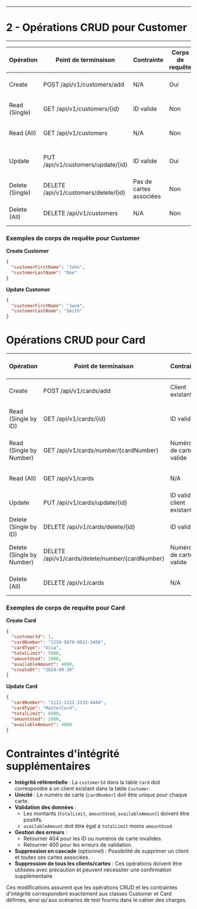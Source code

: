 

------------------------------------------------------
# 2 - Opérations CRUD pour Customer
------------------------------------------------------


| Opération | Point de terminaison | Contrainte | Corps de requête | Auto-incrément | Description |
|-----------|----------------------|------------|------------------|----------------|-------------|
| Create | POST /api/v1/customers/add | N/A | Oui | ✓ | Ajoute un nouveau client |
| Read (Single) | GET /api/v1/customers/{id} | ID valide | Non | N/A | Récupère les détails d'un client |
| Read (All) | GET /api/v1/customers | N/A | Non | N/A | Récupère tous les clients |
| Update | PUT /api/v1/customers/update/{id} | ID valide | Oui | N/A | Met à jour les informations d'un client |
| Delete (Single) | DELETE /api/v1/customers/delete/{id} | Pas de cartes associées | Non | N/A | Supprime un client sans cartes |
| Delete (All) | DELETE /api/v1/customers | N/A | Non | N/A | Supprime tous les clients |

### Exemples de corps de requête pour Customer

**Create Customer**
```json
{
  "customerFirstName": "John",
  "customerLastName": "Doe"
}
```

**Update Customer**
```json
{
  "customerFirstName": "Jane",
  "customerLastName": "Smith"
}
```

# Opérations CRUD pour Card

| Opération | Point de terminaison | Contrainte | Corps de requête | Auto-incrément | Description |
|-----------|----------------------|------------|------------------|----------------|-------------|
| Create | POST /api/v1/cards/add | Client existant | Oui | ✓ | Ajoute une nouvelle carte |
| Read (Single by ID) | GET /api/v1/cards/{id} | ID valide | Non | N/A | Récupère les détails d'une carte par ID |
| Read (Single by Number) | GET /api/v1/cards/number/{cardNumber} | Numéro de carte valide | Non | N/A | Récupère les détails d'une carte par numéro |
| Read (All) | GET /api/v1/cards | N/A | Non | N/A | Récupère toutes les cartes |
| Update | PUT /api/v1/cards/update/{id} | ID valide, client existant | Oui | N/A | Met à jour les détails d'une carte |
| Delete (Single by ID) | DELETE /api/v1/cards/delete/{id} | ID valide | Non | N/A | Supprime une carte par son ID |
| Delete (Single by Number) | DELETE /api/v1/cards/delete/number/{cardNumber} | Numéro de carte valide | Non | N/A | Supprime une carte par son numéro |
| Delete (All) | DELETE /api/v1/cards | N/A | Non | N/A | Supprime toutes les cartes |

### Exemples de corps de requête pour Card

**Create Card**
```json
{
  "customerId": 1,
  "cardNumber": "1234-5678-9012-3456",
  "cardType": "Visa",
  "totalLimit": 5000,
  "amountUsed": 1000,
  "availableAmount": 4000,
  "createDt": "2024-09-30"
}
```

**Update Card**
```json
{
  "cardNumber": "1111-2222-3333-4444",
  "cardType": "MasterCard",
  "totalLimit": 6000,
  "amountUsed": 2000,
  "availableAmount": 4000
}
```

# Contraintes d'intégrité supplémentaires

- **Intégrité référentielle** : La `customerId` dans la table `Card` doit correspondre à un client existant dans la table `Customer`.
- **Unicité** : Le numéro de carte (`cardNumber`) doit être unique pour chaque carte.
- **Validation des données** :
  - Les montants (`totalLimit`, `amountUsed`, `availableAmount`) doivent être positifs.
  - `availableAmount` doit être égal à `totalLimit` moins `amountUsed`.
- **Gestion des erreurs** :
  - Retourner 404 pour les ID ou numéros de carte invalides.
  - Retourner 400 pour les erreurs de validation.
- **Suppression en cascade** (optionnel) : Possibilité de supprimer un client et toutes ses cartes associées.
- **Suppression de tous les clients/cartes** : Ces opérations doivent être utilisées avec précaution et peuvent nécessiter une confirmation supplémentaire.

Ces modifications assurent que les opérations CRUD et les contraintes d'intégrité correspondent exactement aux classes Customer et Card définies, ainsi qu'aux scénarios de test fournis dans le cahier des charges.

